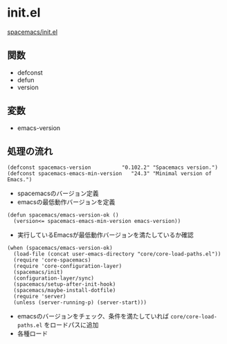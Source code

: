 
# init.el

[spacemacs/init.el](https://github.com/syl20bnr/spacemacs/blob/master/init.el)

## 関数

- defconst
- defun
- version

## 変数

- emacs-version

## 処理の流れ

```elisp
(defconst spacemacs-version          "0.102.2" "Spacemacs version.")
(defconst spacemacs-emacs-min-version   "24.3" "Minimal version of Emacs.")
```

- spacemacsのバージョン定義
- emacsの最低動作バージョンを定義

```elisp
(defun spacemacs/emacs-version-ok ()
  (version<= spacemacs-emacs-min-version emacs-version))
```

- 実行しているEmacsが最低動作バージョンを満たしているか確認


```
(when (spacemacs/emacs-version-ok)
  (load-file (concat user-emacs-directory "core/core-load-paths.el"))
  (require 'core-spacemacs)
  (require 'core-configuration-layer)
  (spacemacs/init)
  (configuration-layer/sync)
  (spacemacs/setup-after-init-hook)
  (spacemacs/maybe-install-dotfile)
  (require 'server)
  (unless (server-running-p) (server-start)))
```

- emacsのバージョンをチェック、条件を満たしていれば `core/core-load-paths.el` をロードパスに追加
- 各種ロード
